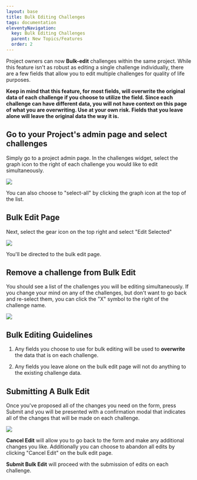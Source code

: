 ```yaml
---
layout: base
title: Bulk Editing Challenges
tags: documentation
eleventyNavigation:
  key: Bulk Editing Challenges
  parent: New Topics/Features
  order: 2
---
```


Project owners can now **Bulk-edit** challenges within the same project.  While this feature isn't as robust as editing a single challenge individually, there are a few fields that allow you to edit multiple challenges for quality of life purposes.

**Keep in mind that this feature, for most fields, will overwrite the original data of each challenge if you choose to utilize the field. Since each challenge can have different data, you will not have context on this page of what you are overwriting.  Use at your own risk.  Fields that you leave alone will leave the original data the way it is.**

## Go to your Project's admin page and select challenges

Simply go to a project admin page.  In the challenges widget, select the graph icon to the right of each challenge you would like to edit simultaneously.

![](bulk-edit-1.png)

You can also choose to "select-all" by clicking the graph icon at the top of the list.

## Bulk Edit Page

Next, select the gear icon on the top right and select "Edit Selected"

![](bulk-edit-2.png)

You'll be directed to the bulk edit page.

## Remove a challenge from Bulk Edit

You should see a list of the challenges you will be editing simultaneously.  If you change your mind on any of the challenges, but don't want to go back and re-select them, you can click the "X" symbol to the right of the challenge name.

![](bulk-edit-3.png)

## Bulk Editing Guidelines

1. Any fields you choose to use for bulk editing will be used to **overwrite** the data that is on each challenge.

2. Any fields you leave alone on the bulk edit page will not do anything to the existing challenge data.

## Submitting A Bulk Edit

Once you've proposed all of the changes you need on the form, press Submit and you will be presented with a confirmation modal that indicates all of the changes that will be made on each challenge.

![](bulk-edit-4.png)

**Cancel Edit** will allow you to go back to the form and make any additional changes you like.  Additionally you can choose to abandon all edits by clicking "Cancel Edit" on the bulk edit page.

**Submit Bulk Edit** will proceed with the submission of edits on each challenge.
